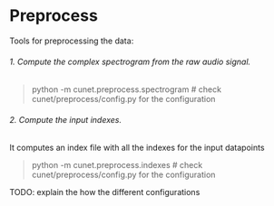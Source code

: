 # Preprocess

Tools for preprocessing the data:

###### 1. Compute the complex spectrogram from the raw audio signal.

> python -m cunet.preprocess.spectrogram    # check cunet/preprocess/config.py for the configuration

###### 2. Compute the input indexes.

It computes an index file with all the indexes for the input datapoints

> python -m cunet.preprocess.indexes        # check cunet/preprocess/config.py for the configuration


TODO: explain the how the different configurations
